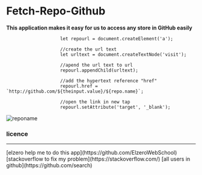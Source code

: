# Fetch-Repo-Github

**This application makes it easy for us to access any store in GitHub easily**

```
                    let repourl = document.createElement('a');

                    //create the url text 
                    let urltext = document.createTextNode('visit');

                    //apend the url text to url
                    repourl.appendChild(urltext);
                    
                    //add the hypertext reference "href"
                    repourl.href = `http://github.com/${theinput.value}/${repo.name}`;

                    //open the link in new tap
                    repourl.setAttribute('target', '_blank');
```
![reponame](https://user-images.githubusercontent.com/85072157/169675368-21919646-c57a-4f05-b42a-e6d97ad16541.jpg)

### licence
<hr>
[elzero help me to do this app](https://github.com/ElzeroWebSchool)
[stackoverflow to fix my problem](https://stackoverflow.com/)
[all users in github](https://github.com/search)
